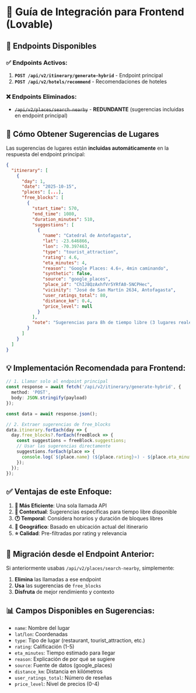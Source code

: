 # 🔌 Guía de Integración para Frontend (Lovable)

## 📡 Endpoints Disponibles

### ✅ Endpoints Activos:

1. **`POST /api/v2/itinerary/generate-hybrid`** - Endpoint principal
2. **`POST /api/v2/hotels/recommend`** - Recomendaciones de hoteles

### ❌ Endpoints Eliminados:
- ~~`/api/v2/places/search-nearby`~~ - **REDUNDANTE** (sugerencias incluidas en endpoint principal)

## 🎯 Cómo Obtener Sugerencias de Lugares

Las sugerencias de lugares están **incluidas automáticamente** en la respuesta del endpoint principal:

```json
{
  "itinerary": [
    {
      "day": 1,
      "date": "2025-10-15",
      "places": [...],
      "free_blocks": [
        {
          "start_time": 570,
          "end_time": 1080,
          "duration_minutes": 510,
          "suggestions": [
            {
              "name": "Catedral de Antofagasta",
              "lat": -23.646866,
              "lon": -70.397463,
              "type": "tourist_attraction",
              "rating": 4.6,
              "eta_minutes": 4,
              "reason": "Google Places: 4.6⭐, 4min caminando",
              "synthetic": false,
              "source": "google_places",
              "place_id": "ChIJ8QzAxhfVr5YRfA0-5NCPHec",
              "vicinity": "José de San Martín 2634, Antofagasta",
              "user_ratings_total": 80,
              "distance_km": 0.4,
              "price_level": null
            }
          ],
          "note": "Sugerencias para 8h de tiempo libre (3 lugares reales de alta calidad)"
        }
      ]
    }
  ]
}
```

## 💡 Implementación Recomendada para Frontend:

```typescript
// 1. Llamar solo al endpoint principal
const response = await fetch('/api/v2/itinerary/generate-hybrid', {
  method: 'POST',
  body: JSON.stringify(payload)
});

const data = await response.json();

// 2. Extraer sugerencias de free_blocks
data.itinerary.forEach(day => {
  day.free_blocks?.forEach(freeBlock => {
    const suggestions = freeBlock.suggestions;
    // Usar las sugerencias directamente
    suggestions.forEach(place => {
      console.log(`${place.name} (${place.rating}⭐) - ${place.eta_minutes}min`);
    });
  });
});
```

## ✅ Ventajas de este Enfoque:

1. **🚀 Más Eficiente**: Una sola llamada API
2. **🎯 Contextual**: Sugerencias específicas para tiempo libre disponible
3. **🕐 Temporal**: Considera horarios y duración de bloques libres
4. **📍 Geográfico**: Basado en ubicación actual del itinerario
5. **⭐ Calidad**: Pre-filtradas por rating y relevancia

## 🔄 Migración desde el Endpoint Anterior:

Si anteriormente usabas `/api/v2/places/search-nearby`, simplemente:

1. **Elimina** las llamadas a ese endpoint
2. **Usa** las sugerencias de `free_blocks`
3. **Disfruta** de mejor rendimiento y contexto

## 📊 Campos Disponibles en Sugerencias:

- `name`: Nombre del lugar
- `lat`/`lon`: Coordenadas
- `type`: Tipo de lugar (restaurant, tourist_attraction, etc.)
- `rating`: Calificación (1-5)
- `eta_minutes`: Tiempo estimado para llegar
- `reason`: Explicación de por qué se sugiere
- `source`: Fuente de datos (google_places)
- `distance_km`: Distancia en kilómetros
- `user_ratings_total`: Número de reseñas
- `price_level`: Nivel de precios (0-4)